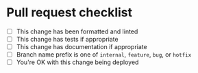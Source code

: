 # Pull request checklist

- [ ] This change has been formatted and linted
- [ ] This change has tests if appropriate
- [ ] This change has documentation if appropriate
- [ ] Branch name prefix is one of `internal`, `feature`, `bug`, or `hotfix` 
- [ ] You're OK with this change being deployed 
